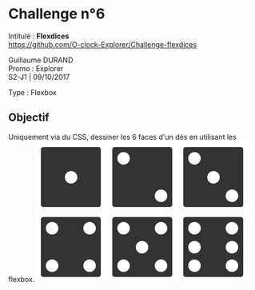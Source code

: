 # Challenge n°6
Intitulé : **Flexdices**  
https://github.com/O-clock-Explorer/Challenge-flexdices

Guillaume DURAND  
Promo : Explorer  
S2-J1 | 09/10/2017

Type : Flexbox

## Objectif
Uniquement via du CSS, dessiner les 6 faces d'un dés en utilisant les flexbox.
![goal](docs/des.png)
